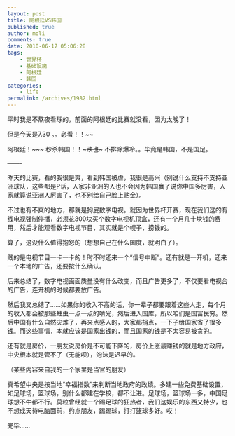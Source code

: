 ```yaml
---
layout: post
title: 阿根廷VS韩国
published: true
author: moli
comments: true
date: 2010-06-17 05:06:28
tags:
    - 世界杯
    - 基础设施
    - 阿根廷
    - 韩国
categories:
    - life
permalink: /archives/1982.html
---
```

[][1]

平时我是不熬夜看球的，前面的阿根廷的比赛就没看，因为太晚了！

但是今天是7.30 。。必看！！~~

阿根廷！~~~ 秒杀韩国！！~~~欧也~~~ 不排除爆冷。。毕竟是韩国，不是国足。

&#8212;&#8212;-

昨天的比赛，看的我很是爽，看到韩国被虐，我很是高兴（别说什么支持不支持亚洲球队，这些都是P话，人家非亚洲的人也不会因为韩国赢了说你中国多厉害，人家就算说亚洲人厉害了，也不别给自己脸上贴金）。

不过也有不爽的地方，那就是狗屁数字电视。就因为世界杯开赛，现在我们这的有线电视强制停播，必须花300块买个数字电视机顶盒，还有一个月几十块钱的费用，然后才能观看数字电视节目，其实就是个幌子，捞钱的。

算了，这没什么值得抱怨的（想想自己在什么国度，就明白了）。

贱的是电视节目一卡一卡的！时不时还来一个“信号中断”。还有就是一开机，还来一个本地的广告，还要按什么确认。

后来总结了，数字电视画面质量没有什么改变，而且广告更多了，不仅要看电视台的广告，连开机的时候都要放广告。

然后我又总结了……如果你的收入不高的话，你一辈子都要跟着这些人走，每个月的收入都会被那些蛀虫一点一点的啃光，然后进入国库，所以咱们是国富民穷。然后中国有什么自然灾难了，再来点感人的，大家都捐点，一下子给国家省了很多钱。而这些事情，本就应该是国家出钱的，而且国家的钱是不太容易被贪的。

还有就是房价，一朋友说房价是不可能下降的，房价上涨最赚钱的就是地方政府，中央根本就是管不了（无能呗），泡沫是迟早的。

（某些内容来自我的一个家里是当官的朋友）

真希望中央是按当地“幸福指数”来判断当地政府的政绩。多建一些免费基础设置，如足球场，篮球场，别什么都建在学校，都不让进。足球场，篮球场一多，中国足球想不牛都不行。莫粒曾经就一个踢足球的狂热者，我们这娱乐的东西又特少，也不想成天待电脑面前，约点朋友，踢踢球，打打篮球多好。哎！

完毕……

 [1]: http://huoxr.com/wp-content/uploads/2010/06/cdc6986d37a316ef431694f2.jpg